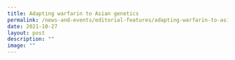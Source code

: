 ```yaml
---
title: Adapting warfarin to Asian genetics
permalink: /news-and-events/editorial-features/adapting-warfarin-to-asian-genetics/
date: 2021-10-27
layout: post
description: ""
image: ""
---
```

